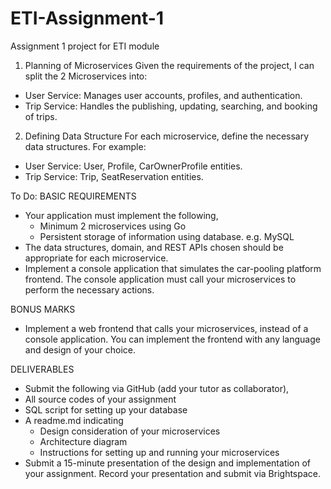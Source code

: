 # ETI-Assignment-1
Assignment 1 project for ETI module

1. Planning of Microservices
Given the requirements of the project, I can split the 2 Microservices into:
- User Service: Manages user accounts, profiles, and authentication.
- Trip Service: Handles the publishing, updating, searching, and booking of trips.

2. Defining Data Structure
For each microservice, define the necessary data structures. For example:
- User Service: User, Profile, CarOwnerProfile entities.
- Trip Service: Trip, SeatReservation entities.



To Do:
BASIC REQUIREMENTS
- Your application must implement the following,
    - Minimum 2 microservices using Go
    - Persistent storage of information using database. e.g. MySQL	
- The data structures, domain, and REST APIs chosen should be appropriate for each microservice.
- Implement a console application that simulates the car-pooling platform frontend. The console application must call your microservices to perform the necessary actions.

BONUS MARKS
- Implement a web frontend that calls your microservices, instead of a console application. You can implement the frontend with any language and design of your choice.

DELIVERABLES
- Submit the following via GitHub (add your tutor as collaborator),
- All source codes of your assignment
- SQL script for setting up your database
- A readme.md indicating
    - Design consideration of your microservices
    - Architecture diagram
    - Instructions for setting up and running your microservices
- Submit a 15-minute presentation of the design and implementation of your assignment. Record your presentation and submit via Brightspace.

